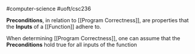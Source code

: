 #computer-science 
#uoft/csc236 

**Preconditions**, in relation to [[Program Correctness]], are properties that the **Inputs** of a [[Function]] adhere to.

When determining [[Program Correctness]], one can assume that the **Preconditions** hold true for all inputs of the function